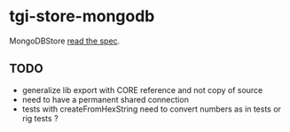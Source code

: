 # tgi-store-mongodb

MongoDBStore [read the spec](spec/README.md).

## TODO
- generalize lib export with CORE reference and not copy of source
- need to have a permanent shared connection
- tests with createFromHexString need to convert numbers as in tests or rig tests ?